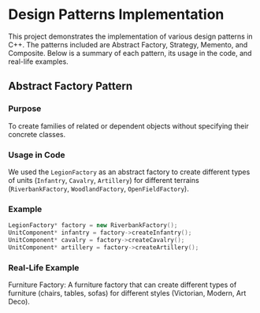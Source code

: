 # Design Patterns Implementation

This project demonstrates the implementation of various design patterns in C++. The patterns included are Abstract Factory, Strategy, Memento, and Composite. Below is a summary of each pattern, its usage in the code, and real-life examples.

## Abstract Factory Pattern

### Purpose
To create families of related or dependent objects without specifying their concrete classes.

### Usage in Code
We used the `LegionFactory` as an abstract factory to create different types of units (`Infantry`, `Cavalry`, `Artillery`) for different terrains (`RiverbankFactory`, `WoodlandFactory`, `OpenFieldFactory`).

### Example
```cpp
LegionFactory* factory = new RiverbankFactory();
UnitComponent* infantry = factory->createInfantry();
UnitComponent* cavalry = factory->createCavalry();
UnitComponent* artillery = factory->createArtillery();
```

### Real-Life Example
Furniture Factory: A furniture factory that can create different types of furniture (chairs, tables, sofas) for different styles (Victorian, Modern, Art Deco).
